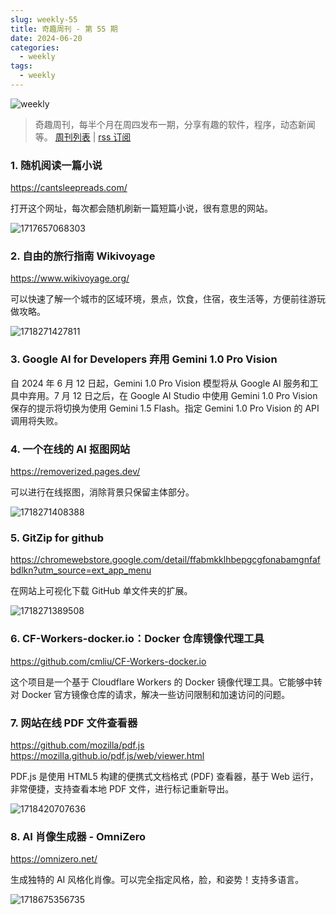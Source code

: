 ```yaml
---
slug: weekly-55
title: 奇趣周刊 - 第 55 期
date: 2024-06-20
categories:
  - weekly
tags:
  - weekly
---
```


![weekly](https://imgurl.zishu.me/weekly.webp)

> 奇趣周刊，每半个月在周四发布一期，分享有趣的软件，程序，动态新闻等。 [周刊列表](/categories/weekly/) | [rss 订阅](/categories/weekly/index.xml)

### 1. 随机阅读一篇小说

https://cantsleepreads.com/

打开这个网址，每次都会随机刷新一篇短篇小说，很有意思的网站。

![1717657068303](https://imgurl.zishu.me/2024/06/1717657068303.webp)

### 2. 自由的旅行指南 Wikivoyage

https://www.wikivoyage.org/

可以快速了解一个城市的区域环境，景点，饮食，住宿，夜生活等，方便前往游玩做攻略。

![1718271427811](https://imgurl.zishu.me/2024/06/1718271427811.webp)

### 3. Google AI for Developers 弃用 Gemini 1.0 Pro Vision

自 2024 年 6 月 12 日起，Gemini 1.0 Pro Vision 模型将从 Google AI 服务和工具中弃用。7 月 12 日之后，在 Google AI Studio 中使用 Gemini 1.0 Pro Vision 保存的提示将切换为使用 Gemini 1.5 Flash。指定 Gemini 1.0 Pro Vision 的 API 调用将失败。

### 4. 一个在线的 AI 抠图网站

https://removerized.pages.dev/

可以进行在线抠图，消除背景只保留主体部分。

![1718271408388](https://imgurl.zishu.me/2024/06/1718271408388.webp)

### 5. GitZip for github

https://chromewebstore.google.com/detail/ffabmkklhbepgcgfonabamgnfafbdlkn?utm_source=ext_app_menu

在网站上可视化下载 GitHub 单文件夹的扩展。

![1718271389508](https://imgurl.zishu.me/2024/06/1718271389508.webp)

### 6. CF-Workers-docker.io：Docker 仓库镜像代理工具

https://github.com/cmliu/CF-Workers-docker.io

这个项目是一个基于 Cloudflare Workers 的 Docker 镜像代理工具。它能够中转对 Docker 官方镜像仓库的请求，解决一些访问限制和加速访问的问题。

### 7. 网站在线 PDF 文件查看器

https://github.com/mozilla/pdf.js  
https://mozilla.github.io/pdf.js/web/viewer.html  

PDF.js 是使用 HTML5 构建的便携式文档格式 (PDF) 查看器，基于 Web 运行，非常便捷，支持查看本地 PDF 文件，进行标记重新导出。

![1718420707636](https://imgurl.zishu.me/2024/06/1718420707636.webp)

### 8. AI 肖像生成器 - OmniZero

https://omnizero.net/

生成独特的 AI 风格化肖像。可以完全指定风格，脸，和姿势！支持多语言。

![1718675356735](https://imgurl.zishu.me/2024/06/1718675356735.webp)